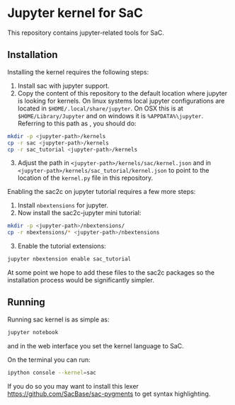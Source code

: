 # Jupyter kernel for SaC

This repository contains jupyter-related tools for SaC.

## Installation

Installing the kernel requires the following steps:

1. Install sac with jupyter support.
2. Copy the content of this repository to the default location where
   jupyter is looking for kernels. On linux systems local jupyter
   configurations are located in `$HOME/.local/share/jupyter`.
   On OSX this is at `$HOME/Library/Jupyter` and on windows it is
   `%APPDATA%\jupyter`. Referring to this path as <jupyter-path>,
    you should do:
```bash
mkdir -p <jupyter-path>/kernels
cp -r sac <jupyter-path>/kernels
cp -r sac_tutorial <jupyter-path>/kernels
```
3. Adjust the path in `<jupyter-path>/kernels/sac/kernel.json` and in
   `<jupyter-path>/kernels/sac_tutorial/kernel.json` to
   point to the location of the `kernel.py` file in this repository.

Enabling the sac2c on jupyter tutorial requires a few more steps:

1. Install `nbextensions` for jupyter.
2. Now install the sac2c-jupyter mini tutorial:
```bash
mkdir -p <jupyter-path>/nbextensions/
cp -r nbextensions/* <jupyter-path>/nbextensions
```
3. Enable the tutorial extensions:
```bash
jupyter nbextension enable sac_tutorial
```

At some point we hope to add these files to the sac2c packages so the
installation process would be significantly simpler.

## Running

Running sac kernel is as simple as:
```bash
jupyter notebook
```
and in the web interface you set the kernel language to SaC.

On the terminal you can run:
```bash
ipython console --kernel=sac
```
If you do so you may want to install this lexer https://github.com/SacBase/sac-pygments
to get syntax highlighting.

